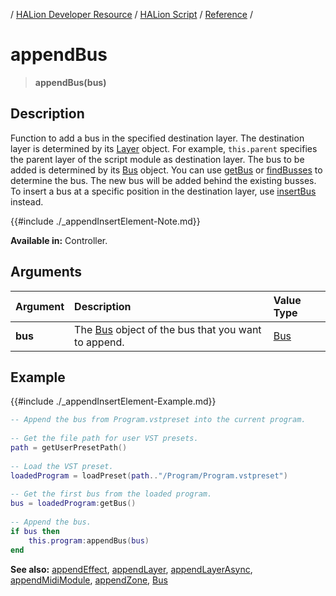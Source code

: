 / [HALion Developer Resource](../../HALion-Developer-Resource.md) / [HALion Script](./HALion-Script.md) / [Reference](./Reference.md) /

# appendBus

>**appendBus(bus)**

## Description

Function to add a bus in the specified destination layer. The destination layer is determined by its [Layer](./Layer.md) object. For example, ``this.parent`` specifies the parent layer of the script module as destination layer. The bus to be added is determined by its [Bus](./Bus.md) object. You can use [getBus](./getBus.md) or [findBusses](./findBusses.md) to determine the bus. The new bus will be added behind the existing busses. To insert a bus at a specific position in the destination layer, use [insertBus](./insertBus.md) instead.

{{#include ./_appendInsertElement-Note.md}}

**Available in:** Controller.

## Arguments

|Argument|Description|Value Type|
|:-|:-|:-|
|**bus**|The [Bus](./Bus.md) object of the bus that you want to append.|[Bus](./Bus.md)|

## Example

{{#include ./_appendInsertElement-Example.md}}

```lua
-- Append the bus from Program.vstpreset into the current program.
   
-- Get the file path for user VST presets.
path = getUserPresetPath()
   
-- Load the VST preset.
loadedProgram = loadPreset(path.."/Program/Program.vstpreset")
   
-- Get the first bus from the loaded program.
bus = loadedProgram:getBus()
   
-- Append the bus.
if bus then
    this.program:appendBus(bus)
end
```

**See also:** [appendEffect](./appendEffect.md), [appendLayer](./appendLayer.md), [appendLayerAsync](./appendLayerAsync.md), [appendMidiModule](./appendMidiModule.md), [appendZone](./appendZone.md), [Bus](./Bus.md)